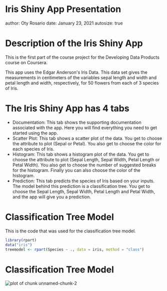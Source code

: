 Iris Shiny App Presentation
========================================================
author: Oty Rosario
date: January 23, 2021
autosize: true

Description of the Iris Shiny App
========================================================

This is the first part of the course project for the Developing Data Products course on Coursera.

This app uses the Edgar Anderson's Iris Data. This data set gives the measurements in centimeters of the variables sepal length and width and petal length and width, respectively, for 50 flowers from each of 3 species of Iris.

The Iris Shiny App has 4 tabs
========================================================

- Documentation: This tab shows the supporting documentation associated with the app. Here you will find everything you need to get started using the app.
- Scatter Plot: This tab shows a scatter plot of the data. You get to choose the attribute to plot (Sepal or Petal). You also get to choose the color for each species of Iris.
- Histogram: This tab shows a histogram plot of the data. You get to choose the attribute to plot (Sepal Length, Sepal Width, Petal Length or Petal Width). You also get to choose the number of suggested breaks for the histogram. Finally you can also choose the color of the histogram.
- Prediction: This tab predicts the species of Iris based on your inputs. The model behind this prediction is a classification tree. You get to choose the Sepal Length, Sepal Width, Petal Length and Petal Width, and the app will give you a prediction.

Classification Tree Model
========================================================

This is the code that was used for the classification tree model.


```r
library(rpart)
data("iris")
treemodel <- rpart(Species ~ ., data = iris, method = "class")
```

Classification Tree Model
========================================================

![plot of chunk unnamed-chunk-2](Presentation-figure/unnamed-chunk-2-1.png)
